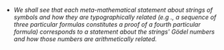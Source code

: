 - *We shall see that each meta-mathematical statement about strings of symbols and how they are typographically related (e.g ., a sequence of three particular formulas constitutes a proof of a fourth particular formula) corresponds to a statement about the strings' Gödel numbers and how those numbers are arithmetically related.*